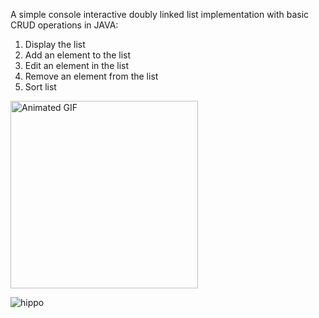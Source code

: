 A simple console interactive doubly linked list implementation with basic CRUD operations in JAVA:
1. Display the list
2. Add an element to the list
3. Edit an element in the list
4. Remove an element from the list
5. Sort list

<img src="[URL_TO_YOUR_ANIMATED_GIF](https://drive.google.com/file/d/1k_vjvXha22yrdE7A8teCs1sFkarv1FUo/view?usp=sharing)https://drive.google.com/file/d/1k_vjvXha22yrdE7A8teCs1sFkarv1FUo/view?usp=sharing" alt="Animated GIF" width="300"/>

![hippo](https://drive.google.com/file/d/1k_vjvXha22yrdE7A8teCs1sFkarv1FUo/view?usp=sharing)
